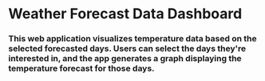 # Weather Forecast Data Dashboard

### This web application visualizes temperature data based on the selected forecasted days. Users can select the days they're interested in, and the app generates a graph displaying the temperature forecast for those days.